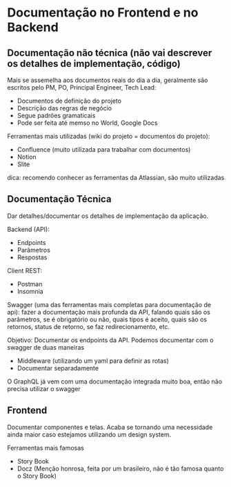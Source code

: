 # Documentação no Frontend e no Backend

## Documentação não técnica (não vai descrever os detalhes de implementação, código)

Mais se assemelha aos documentos reais do dia a dia, geralmente são escritos pelo PM, PO, Principal Engineer, Tech Lead:

- Documentos de definição do projeto
- Descrição das regras de negócio
- Segue padrões gramaticais
- Pode ser feita até memso no World, Google Docs

Ferramentas mais utilizadas (wiki do projeto = documentos do projeto):

- Confluence (muito utilizada para trabalhar com documentos)
- Notion
- Slite

dica: recomendo conhecer as ferramentas da Atlassian, são muito utilizadas

## Documentação Técnica

Dar detalhes/documentar os detalhes de implementação da aplicação.

Backend (API):

- Endpoints
- Parâmetros
- Respostas

Client REST:

- Postman
- Insomnia

Swagger (uma das ferramentas mais completas para documentação de api): fazer a documentação mais profunda da API, falando quais são os parâmetros, se é obrigatório ou não, quais tipos é aceito, quais são os retornos, status de retorno, se faz redirecionamento, etc.

Objetivo: Documentar os endpoints da API. Podemos documentar com o swagger de duas maneiras

- Middleware (utilizando um yaml para definir as rotas)
- Documentar separadamente

O GraphQL já vem com uma documentação integrada muito boa, então não precisa utilizar o swagger

## Frontend

Documentar componentes e telas. Acaba se tornando uma necessidade ainda maior caso estejamos utilizando um design system.

Ferramentas mais famosas

- Story Book
- Docz (Menção honrosa, feita por um brasileiro, não é tão famosa quanto o Story Book)
